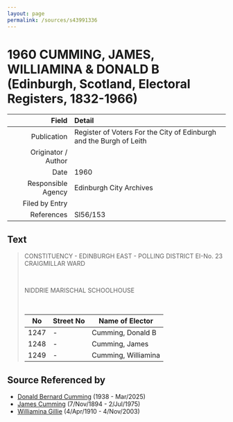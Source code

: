 ```yaml
---
layout: page
permalink: /sources/s43991336
---
```


# 1960 CUMMING, JAMES, WILLIAMINA & DONALD B (Edinburgh, Scotland, Electoral Registers, 1832-1966)

Field | Detail
---:|:---
Publication | Register of Voters For the City of Edinburgh and the Burgh of Leith
Originator / Author | 
Date | 1960
Responsible Agency | Edinburgh City Archives
Filed by Entry | 
References | Sl56/153

## Text

> CONSTITUENCY - EDINBURGH EAST - POLLING DISTRICT EI-No. 23 CRAIGMILLAR WARD
>
> <br/>
>
> NIDDRIE MARISCHAL SCHOOLHOUSE
>
> <br/>
>
> | No | Street No | Name of Elector |
> |---|---|---|
> | 1247 | - | Cumming, Donald B |
> | 1248 | - | Cumming, James |
> | 1249 | - | Cumming, Williamina |

## Source Referenced by

* [Donald Bernard Cumming](../people/@88821212@-donald-bernard-cumming-b1938-d2025-3.md) (1938 - Mar/2025)
* [James Cumming](../people/@492889@-james-cumming-b1894-11-7-d1975-7-2.md) (7/Nov/1894 - 2/Jul/1975)
* [Williamina Gillie](../people/@23770336@-williamina-gillie-b1910-4-4-d2003-11-4.md) (4/Apr/1910 - 4/Nov/2003)
